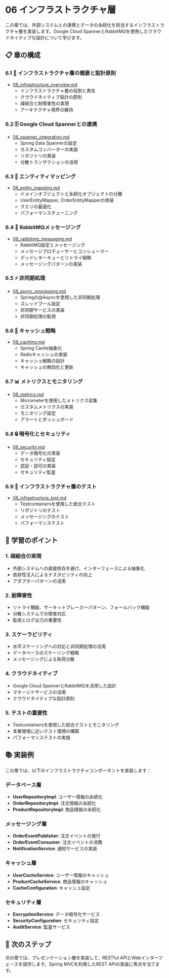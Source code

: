 # 06 インフラストラクチャ層

この章では、外部システムとの連携とデータの永続化を担当するインフラストラクチャ層を実装します。Google Cloud SpannerとRabbitMQを使用したクラウドネイティブな設計について学びます。

## 📋 章の構成

### 6.1 🎯 インフラストラクチャ層の概要と設計原則
- [06_infrastructure_overview.md](06_infrastructure_overview.md)
  - インフラストラクチャ層の役割と責任
  - クラウドネイティブ設計の原則
  - 疎結合と耐障害性の実現
  - アーキテクチャ境界の維持

### 6.2 🗄️ Google Cloud Spannerとの連携
- [06_spanner_integration.md](06_spanner_integration.md)
  - Spring Data Spannerの設定
  - カスタムコンバーターの実装
  - リポジトリの実装
  - 分散トランザクションの活用

### 6.3 🔄 エンティティマッピング
- [06_entity_mapping.md](06_entity_mapping.md)
  - ドメインオブジェクトと永続化オブジェクトの分離
  - UserEntityMapper, OrderEntityMapperの実装
  - クエリの最適化
  - パフォーマンスチューニング

### 6.4 📨 RabbitMQメッセージング
- [06_rabbitmq_messaging.md](06_rabbitmq_messaging.md)
  - RabbitMQ設定とメッセージング
  - メッセージプロデューサーとコンシューマー
  - デッドレターキューとリトライ戦略
  - メッセージングパターンの実装

### 6.5 ⚡ 非同期処理
- [06_async_processing.md](06_async_processing.md)
  - Springの@Asyncを使用した非同期処理
  - スレッドプール設定
  - 非同期サービスの実装
  - 非同期処理の監視

### 6.6 💾 キャッシュ戦略
- [06_caching.md](06_caching.md)
  - Spring Cache抽象化
  - Redisキャッシュの実装
  - キャッシュ戦略の設計
  - キャッシュの無効化と更新

### 6.7 📊 メトリクスとモニタリング
- [06_metrics.md](06_metrics.md)
  - Micrometerを使用したメトリクス収集
  - カスタムメトリクスの実装
  - モニタリング設定
  - アラートとダッシュボード

### 6.8 🔒 暗号化とセキュリティ
- [06_security.md](06_security.md)
  - データ暗号化の実装
  - セキュリティ設定
  - 認証・認可の実装
  - セキュリティ監査

### 6.9 🧪 インフラストラクチャ層のテスト
- [06_infrastructure_test.md](06_infrastructure_test.md)
  - Testcontainersを使用した統合テスト
  - リポジトリのテスト
  - メッセージングのテスト
  - パフォーマンステスト

## 🎯 学習のポイント

### 1. **疎結合の実現**
- 外部システムへの直接依存を避け、インターフェースによる抽象化
- 依存性注入によるテスタビリティの向上
- アダプターパターンの活用

### 2. **耐障害性**
- リトライ機能、サーキットブレーカーパターン、フォールバック機能
- 分散システムでの障害対応
- 監視とログ出力の重要性

### 3. **スケーラビリティ**
- 水平スケーリングへの対応と非同期処理の活用
- データベースのスケーリング戦略
- メッセージングによる負荷分散

### 4. **クラウドネイティブ**
- Google Cloud SpannerとRabbitMQを活用した設計
- マネージドサービスの活用
- クラウドネイティブな設計原則

### 5. **テストの重要性**
- Testcontainersを使用した統合テストとモニタリング
- 本番環境に近いテスト環境の構築
- パフォーマンステストの実施

## 📚 実装例

この章では、以下のインフラストラクチャコンポーネントを実装します：

### データベース層
- **UserRepositoryImpl**: ユーザー情報の永続化
- **OrderRepositoryImpl**: 注文情報の永続化
- **ProductRepositoryImpl**: 商品情報の永続化

### メッセージング層
- **OrderEventPublisher**: 注文イベントの発行
- **OrderEventConsumer**: 注文イベントの消費
- **NotificationService**: 通知サービスの実装

### キャッシュ層
- **UserCacheService**: ユーザー情報のキャッシュ
- **ProductCacheService**: 商品情報のキャッシュ
- **CacheConfiguration**: キャッシュ設定

### セキュリティ層
- **EncryptionService**: データ暗号化サービス
- **SecurityConfiguration**: セキュリティ設定
- **AuditService**: 監査サービス

## 🔄 次のステップ

次の章では、プレゼンテーション層を実装して、RESTful APIとWebインターフェースを提供します。Spring MVCを利用したREST APIの実装に焦点を当てます。 